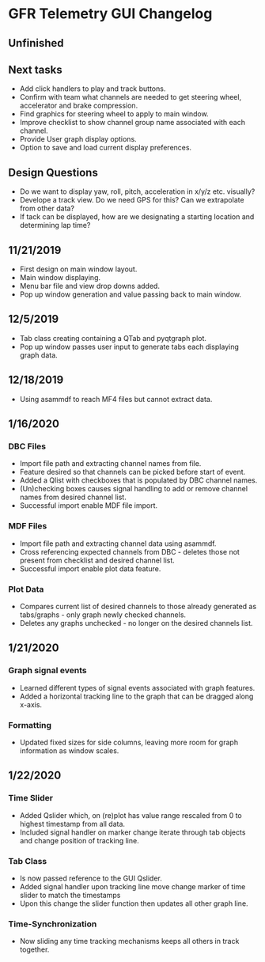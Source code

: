 # GFR Telemetry GUI Changelog #
## Unfinished ##
## Next tasks ##
* Add click handlers to play and track buttons.
* Confirm with team what channels are needed to get steering wheel, accelerator and brake compression.
* Find graphics for steering wheel to apply to main window.
* Improve checklist to show channel group name associated with each channel.
* Provide User graph display options.
* Option to save and load current display preferences.

## Design Questions ##
* Do we want to display yaw, roll, pitch, acceleration in x/y/z etc. visually?
* Develope a track view. Do we need GPS for this? Can we extrapolate from other data?
* If tack can be displayed, how are we designating a starting location and determining lap time?

## 11/21/2019 ##
* First design on main window layout.
* Main window displaying.
* Menu bar file and view drop downs added.
* Pop up window generation and value passing back to main window.

## 12/5/2019 ##
* Tab class creating containing a QTab and pyqtgraph plot.
* Pop up window passes user input to generate tabs each displaying graph data.

## 12/18/2019 ##
* Using asammdf to reach MF4 files but cannot extract data.

## 1/16/2020 ##
### DBC Files ###
* Import file path and extracting channel names from file.
* Feature desired so that channels can be picked before start of event.
* Added a Qlist with checkboxes that is populated by DBC channel names.
* (Un)checking boxes causes signal handling to add or remove channel names from desired channel list.
* Successful import enable MDF file import.
### MDF Files ###
* Import file path and extracting channel data using asammdf.
* Cross referencing expected channels from DBC - deletes those not present from checklist and desired channel list.
* Successful import enable plot data feature.
### Plot Data ###
* Compares current list of desired channels to those already generated as tabs/graphs - only graph newly checked channels.
* Deletes any graphs unchecked - no longer on the desired channels list.

## 1/21/2020 ##
### Graph signal events ###
* Learned different types of signal events associated with graph features.
* Added a horizontal tracking line to the graph that can be dragged along x-axis.
### Formatting ###
* Updated fixed sizes for side columns, leaving more room for graph information as window scales.

## 1/22/2020 ##
### Time Slider ###
* Added Qslider which, on (re)plot has value range rescaled from 0 to highest timestamp from all data.
* Included signal handler on marker change iterate through tab objects and change position of tracking line.
### Tab Class ###
* Is now passed reference to the GUI Qslider.
* Added signal handler upon tracking line move change marker of time slider to match the timestamps
* Upon this change the slider function then updates all other graph line.
### Time-Synchronization ###
* Now sliding any time tracking mechanisms keeps all others in track together.
